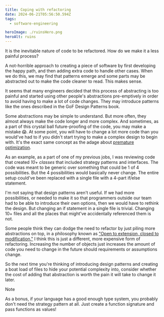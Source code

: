 ```yaml
---
title: Coping with refactoring
date: 2024-06-21T05:56:50.594Z
tags:
  - software-engineering

heroImage: ./ruinsHero.png
heroAlt: ruins
---
```


It is the inevitable nature of code to be refactored. How do we make it a less
painful process?

A not-horrible approach to creating a piece of software by first developing the
happy path, and then adding extra code to handle other cases. When we do this,
we may find that patterns emerge and some parts may be abstracted out to make
the code cleaner to read. This makes sense.

It seems that many engineers decided that this process of abstracting is too
painful and started using other people's abstractions pre-emptively in order to
avoid having to make a lot of code changes. They may introduce patterns like the
ones described in the GoF Design Patterns book.

Some abstractions may be simple to understand. But more often, they almost
always make the code longer and more complex. And sometimes, as a part of this
crystal ball future-proofing of the code, you may make a mistake :scream:. At
some point, you will have to change a lot more code than you would've had to if
you didn't start trying to make a complex design to begin with. It's the exact
same concept as the adage about [premature optimization][2].

[2]: https://en.wikipedia.org/wiki/Program_optimization

As an example, as a part of one of my previous jobs, I was reviewing code that
created _10+ classes_ that included strategy patterns and interfaces. The code
was meant to be generic over something that could be 1 of 4 possibilities. But
the 4 possibilities would basically never change. The entire setup could've been
replaced with a single file with a 4-part if/else statement.

I'm not saying that design patterns aren't useful. If we had more possibilities,
or needed to make it so that programmers outside our team had to be able to
introduce their own options, then we would have to rethink the design. But
changing an if statement in a single file is trivial. Changing 10+ files and all
the places that might've accidentally referenced them is not.

Some people think they can dodge the need to refactor by just piling more
abstractions on top, in a philosophy known as ["Open to extension, closed to
modification."][1] I think this is just a different, more expensive form of
refactoring. Increasing the number of objects just increases the amount of code
you need to change in the future should requirements or assumptions change.

[1]: https://en.wikipedia.org/wiki/Open%E2%80%93closed_principle

So the next time you're thinking of introducing design patterns and creating a
boat load of files to hide your potential complexity into, consider whether the
cost of adding that abstraction is worth the pain it will take to change it
later.

> [!NOTE]
> As a bonus, if your language has a good enough type system, you probably don't
> need the strategy pattern at all. Just create a function signature and pass
functions as values!
